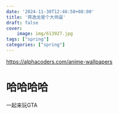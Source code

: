 ```yaml
---
date: '2024-11-30T12:46:50+08:00'
title: '蒋逸龙是个大帅逼'
draft: false
cover:
    image: img/613927.jpg
tags: ["spring"]
categories: ["spring"]
---
```

https://alphacoders.com/anime-wallpapers

# 哈哈哈哈
一起来玩GTA